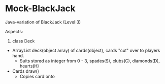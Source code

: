 # Mock-BlackJack
Java-variation of BlackJack (Level 3)

Aspects:

1. class Deck
  - ArrayList deck(object array) of cards(object), cards "cut" over to players hand.
    - Suits stored as integer from 0 - 3, spades(S), clubs(C), diamonds(D), hearts(H)
  - Cards draw()
    - Copies card onto

 
